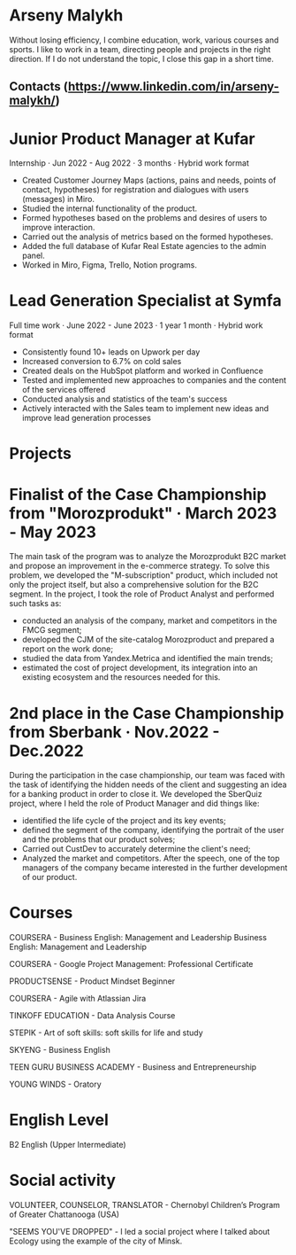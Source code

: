 # Arseny Malykh

Without losing efficiency, I combine education, work, various courses and sports. I like to work in a team, directing people and projects in the right direction. If I do not understand the topic, I close this gap in a short time.

## Contacts (https://www.linkedin.com/in/arseny-malykh/)

# Junior Product Manager at Kufar 
Internship · Jun 2022 - Aug 2022 · 3 months · Hybrid work format
- Created Customer Journey Maps (actions, pains and needs, points of contact, hypotheses) for registration and dialogues with users (messages) in Miro.
- Studied the internal functionality of the product.
- Formed hypotheses based on the problems and desires of users to improve interaction.
- Carried out the analysis of metrics based on the formed hypotheses.
- Added the full database of Kufar Real Estate agencies to the admin panel.
- Worked in Miro, Figma, Trello, Notion programs.

# Lead Generation Specialist at Symfa 
Full time work · June 2022 - June 2023 · 1 year 1 month · Hybrid work format
- Consistently found 10+ leads on Upwork per day
- Increased conversion to 6.7% on cold sales
- Created deals on the HubSpot platform and worked in Confluence
- Tested and implemented new approaches to companies and the content of the services offered
- Conducted analysis and statistics of the team's success
- Actively interacted with the Sales team to implement new ideas and improve lead generation processes

# Projects
# Finalist of the Case Championship from "Morozprodukt" · March 2023 - May 2023
The main task of the program was to analyze the Morozprodukt B2C market and propose an improvement in the e-commerce strategy. To solve this problem, we developed the "M-subscription" product, which included not only the project itself, but also a comprehensive solution for the B2C segment. In the project, I took the role of Product Analyst and performed such tasks as:
- conducted an analysis of the company, market and competitors in the FMCG segment;
- developed the СJM of the site-catalog Morozproduct and prepared a report on the work done;
- studied the data from Yandex.Metrica and identified the main trends;
- estimated the cost of project development, its integration into an existing ecosystem and the resources needed for this.

# 2nd place in the Case Championship from Sberbank · Nov.2022 - Dec.2022 
During the participation in the case championship, our team was faced with the task of identifying the hidden needs of the client and suggesting an idea for a banking product in order to close it. We developed the SberQuiz project, where I held the role of Product Manager and did things like:
- identified the life cycle of the project and its key events;
- defined the segment of the company, identifying the portrait of the user and the problems that our product solves;
- Carried out CustDev to accurately determine the client's need;
- Analyzed the market and competitors.
After the speech, one of the top managers of the company became interested in the further development of our product.

# Courses 

COURSERA - 
Business English: Management and Leadership Business English: Management and Leadership

COURSERA - 
Google Project Management: Professional Certificate

PRODUCTSENSE - 
Product Mindset Beginner

COURSERA -
Agile with Atlassian Jira

TINKOFF EDUCATION -
Data Analysis Course

STEPIK - 
Art of soft skills: soft skills for life and study

SKYENG -
Business English

TEEN GURU BUSINESS ACADEMY -
Business and Entrepreneurship

YOUNG WINDS -
Oratory

# English Level 
B2 English (Upper Intermediate) 

# Social activity
VOLUNTEER, COUNSELOR, TRANSLATOR - 
Chernobyl Children’s Program of Greater Chattanooga (USA)

"SEEMS YOU'VE DROPPED" - 
I led a social project where I talked about Ecology using the example of the city of Minsk.
